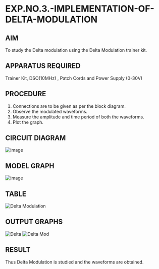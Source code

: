 # EXP.NO.3.-IMPLEMENTATION-OF-DELTA-MODULATION


  
## AIM    

 To study the Delta modulation using the Delta Modulation trainer kit. 
 
## APPARATUS REQUIRED

Trainer Kit, DSO(10MHz) , Patch Cords and Power Supply (0-30V)   

## PROCEDURE
1. Connections are to be given as per the block diagram.
2. Observe the modulated waveforms.
3. Measure the amplitude and time period of both the waveforms.
4. Plot the graph.

## CIRCUIT DIAGRAM
![image](https://github.com/user-attachments/assets/4cbdf965-3f76-4573-b58c-abfbf3e57a66)


## MODEL GRAPH
![image](https://github.com/user-attachments/assets/b936793b-9fdf-48c1-9936-64008eecdb75)

## TABLE
![Delta Modulation](https://github.com/user-attachments/assets/04464368-d7d2-4b4c-90be-7b5eb155f3f4)

## OUTPUT GRAPHS
![Delta](https://github.com/user-attachments/assets/763c6691-c7c7-4703-b88d-f75de9d5b513)
![Delta Mod](https://github.com/user-attachments/assets/afa4f986-d208-4ecf-81eb-9fc763eb6b2d)


## RESULT 
Thus Delta Modulation is studied and the waveforms are obtained.

